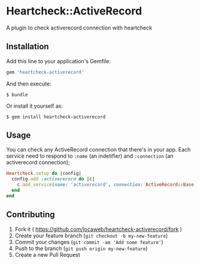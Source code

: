 # Heartcheck::ActiveRecord

A plugin to check activerecord connection with heartcheck

## Installation

Add this line to your application's Gemfile:

```ruby
gem 'heartcheck-activerecord'
```

And then execute:

    $ bundle

Or install it yourself as:

    $ gem install heartcheck-activerecord

## Usage

You can check any ActiveRecord connection that there's in your app.
Each service need to respond to `:name` (an indetifier) and `:connection` (an activerecord connection);

```ruby
Heartcheck.setup do |config|
  config.add :activerecord do |c|
    c.add_service(name: 'activerecord', connection: ActiveRecord::Base.connection)
  end
end
```

## Contributing

1. Fork it ( https://github.com/locaweb/heartcheck-activerecord/fork )
2. Create your feature branch (`git checkout -b my-new-feature`)
3. Commit your changes (`git commit -am 'Add some feature'`)
4. Push to the branch (`git push origin my-new-feature`)
5. Create a new Pull Request
